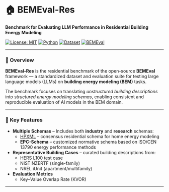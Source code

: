 # 🏠 BEMEval-Res

**Benchmark for Evaluating LLM Performance in Residential Building Energy Modeling**

[![License: MIT](https://img.shields.io/badge/License-MIT-green.svg)](LICENSE)
[![Python](https://img.shields.io/badge/python-3.10+-blue.svg)]()
[![Dataset](https://img.shields.io/badge/dataset-TOML%20%7C%20XML-lightgrey.svg)]()
[![BEMEval](https://img.shields.io/badge/project-BEMEval-orange.svg)]()

---

### 📘 Overview
**BEMEval-Res** is the residential benchmark of the open-source **BEMEval** framework — a standardized dataset and evaluation suite for testing large language models (LLMs) on **building energy modeling (BEM)** tasks.

The benchmark focuses on translating *unstructured building descriptions* into *structured energy modeling schemas*, enabling consistent and reproducible evaluation of AI models in the BEM domain.

---

### 🧩 Key Features
- **Multiple Schemas** – Includes both **industry** and **research** schemas:
  - [HPXML](https://hpxml.nrel.gov/) – consensus residential schema for home energy modeling
  - **EPC-Schema** – customized normative schema based on ISO/CEN 13790 energy performance methods
- **Representative Building Cases** – curated building descriptions from:
  - HERS L100 test case
  - NIST NZERTF (single-family)
  - NREL iUnit (apartment/multifamily)
- **Evaluation Metrics**
  - Key–Value Overlap Rate (KVOR)


---

